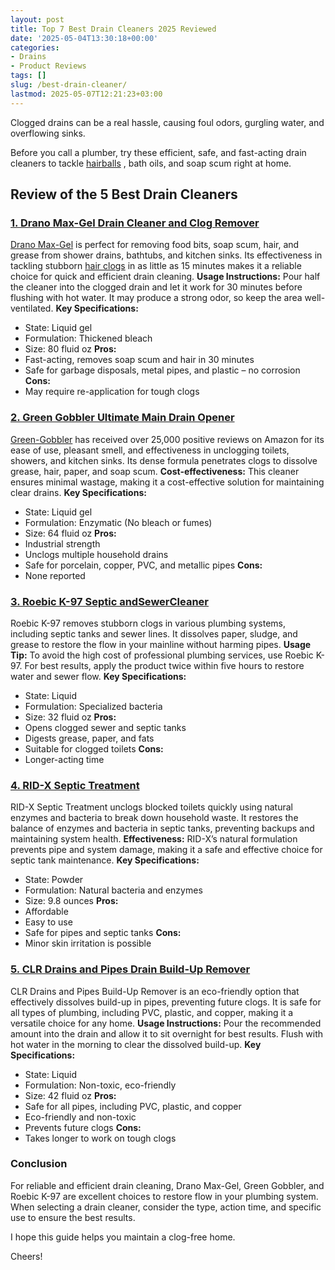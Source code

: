 ```yaml
---
layout: post
title: Top 7 Best Drain Cleaners 2025 Reviewed
date: '2025-05-04T13:30:18+00:00'
categories:
- Drains
- Product Reviews
tags: []
slug: /best-drain-cleaner/
lastmod: 2025-05-07T12:21:23+03:00
---
```


Clogged drains can be a real hassle, causing foul odors, gurgling water, and overflowing sinks.

Before you call a plumber, try these efficient, safe, and fast-acting drain cleaners to tackle
[hairballs](https://pestpolicy.com/how-to-unclog-a-shower-drain-full-of-hair/)
, bath oils, and soap scum right at home.
## Review of the 5 Best Drain Cleaners
### [1. Drano Max-Gel Drain Cleaner and Clog Remover](https://www.amazon.com/dp/B003TS2R1A?ascsubtag=%5Bartid%7C10060.g.42680952%5Bsrc%7Cwww.google.com%5Bch%7C%5Blt%7Csale%5Bpid%7C1ac51d6c-7738-464f-b147-2da502432c7c%5Bofsxid%7Cbutton_poc%5Bofsvid%7Clt_t%5Bofsxid%7Cjam_ab%5Bofsvid%7Cvariant_1%5Bofsxid%7Cshow_header_search%5Bofsvid%7Cshow_search%5Bofsxid%7Csubx_vs_jam%5Bofsvid%7Csubx&th=1&linkCode=ll1&tag=p-policy-20&linkId=dd563c05f7422fb1b81f3be5ec8e5229&language=en_US&ref_=as_li_ss_tl)
[Drano Max-Gel](https://pestpolicy.com/drano-max-gel-clog-remover-review/)
is perfect for removing food bits, soap scum, hair, and grease from shower drains, bathtubs, and kitchen sinks. Its effectiveness in tackling stubborn
[hair clogs](https://pestpolicy.com/how-to-unclog-a-bathtub-drain-with-standing-water/)
in as little as 15 minutes makes it a reliable choice for quick and efficient drain cleaning.
**Usage Instructions:**
Pour half the cleaner into the clogged drain and let it work for 30 minutes before flushing with hot water. It may produce a strong odor, so keep the area well-ventilated.
**Key Specifications:**
- State: Liquid gel
- Formulation: Thickened bleach
- Size: 80 fluid oz
**Pros:**
- Fast-acting, removes soap scum and hair in 30 minutes
- Safe for garbage disposals, metal pipes, and plastic – no corrosion
**Cons:**
- May require re-application for tough clogs
### [2. Green Gobbler Ultimate Main Drain Opener](https://www.amazon.com/Green-Gobbler-Ultimate-Cleaner-Remover/dp/B0149L455G?th=1&linkCode=ll1&tag=p-policy-20&linkId=db06b21c02fac9fc468829af88c8e1a8&language=en_US&ref_=as_li_ss_tl)
[Green-Gobbler](https://pestpolicy.com/green-gobbler-ggdis2ch32-dissolve-review/)
has received over 25,000 positive reviews on Amazon for its ease of use, pleasant smell, and effectiveness in unclogging toilets, showers, and kitchen sinks. Its dense formula penetrates clogs to dissolve grease, hair, paper, and soap scum.
**Cost-effectiveness:**
This cleaner ensures minimal wastage, making it a cost-effective solution for maintaining clear drains.
**Key Specifications:**
- State: Liquid gel
- Formulation: Enzymatic (No bleach or fumes)
- Size: 64 fluid oz
**Pros:**
- Industrial strength
- Unclogs multiple household drains
- Safe for porcelain, copper, PVC, and metallic pipes
**Cons:**
- None reported
### [3. Roebic K-97 Septic andSewerCleaner](https://www.amazon.com/Roebic-Exclusive-Biodegradable-Bacteria-K-97-Q-4/dp/B000BPIM1I?&linkCode=ll1&tag=p-policy-20&linkId=eab46d54529c5df0a12faba3af15ad67&language=en_US&ref_=as_li_ss_tl)
Roebic K-97 removes stubborn clogs in various plumbing systems, including septic tanks and sewer lines. It dissolves paper, sludge, and grease to restore the flow in your mainline without harming pipes.
**Usage Tip:**
To avoid the high cost of professional plumbing services, use Roebic K-97. For best results, apply the product twice within five hours to restore water and sewer flow.
**Key Specifications:**
- State: Liquid
- Formulation: Specialized bacteria
- Size: 32 fluid oz
**Pros:**
- Opens clogged sewer and septic tanks
- Digests grease, paper, and fats
- Suitable for clogged toilets
**Cons:**
- Longer-acting time
### [4. RID-X Septic Treatment](https://www.amazon.com/RID-X-Septic-Treatment-Supply-Powder/dp/B000PINS38?th=1&linkCode=ll1&tag=p-policy-20&linkId=9fd922f40a15826ca2148a0eeca77824&language=en_US&ref_=as_li_ss_tl)
RID-X Septic Treatment unclogs blocked toilets quickly using natural enzymes and bacteria to break down household waste. It restores the balance of enzymes and bacteria in septic tanks, preventing backups and maintaining system health.
**Effectiveness:**
RID-X’s natural formulation prevents pipe and system damage, making it a safe and effective choice for septic tank maintenance.
**Key Specifications:**
- State: Powder
- Formulation: Natural bacteria and enzymes
- Size: 9.8 ounces
**Pros:**
- Affordable
- Easy to use
- Safe for pipes and septic tanks
**Cons:**
- Minor skin irritation is possible
### [5. CLR Drains and Pipes Drain Build-Up Remover](https://www.amazon.com/dp/B0BHL1XRLF?ascsubtag=%5Bartid%7C10060.g.42680952%5Bsrc%7Cwww.google.com%5Bch%7C%5Blt%7C%5Bpid%7C2fa3d76b-bdd7-4249-9966-011e6ac0da0e%5Bofsxid%7Cbutton_poc%5Bofsvid%7Clt_t%5Bofsxid%7Cjam_ab%5Bofsvid%7Cvariant_1%5Bofsxid%7Cshow_header_search%5Bofsvid%7Cshow_search%5Bofsxid%7Csubx_vs_jam%5Bofsvid%7Csubx&th=1&linkCode=ll1&tag=p-policy-20&linkId=ada207c5d15abd9fc52bb70d6176b029&language=en_US&ref_=as_li_ss_tl)
CLR Drains and Pipes Build-Up Remover is an eco-friendly option that effectively dissolves build-up in pipes, preventing future clogs. It is safe for all types of plumbing, including PVC, plastic, and copper, making it a versatile choice for any home.
**Usage Instructions:**
Pour the recommended amount into the drain and allow it to sit overnight for best results. Flush with hot water in the morning to clear the dissolved build-up.
**Key Specifications:**
- State: Liquid
- Formulation: Non-toxic, eco-friendly
- Size: 42 fluid oz
**Pros:**
- Safe for all pipes, including PVC, plastic, and copper
- Eco-friendly and non-toxic
- Prevents future clogs
**Cons:**
- Takes longer to work on tough clogs
### Conclusion
For reliable and efficient drain cleaning, Drano Max-Gel, Green Gobbler, and Roebic K-97 are excellent choices to restore flow in your plumbing system. When selecting a drain cleaner, consider the type, action time, and specific use to ensure the best results.

I hope this guide helps you maintain a clog-free home.

Cheers!
